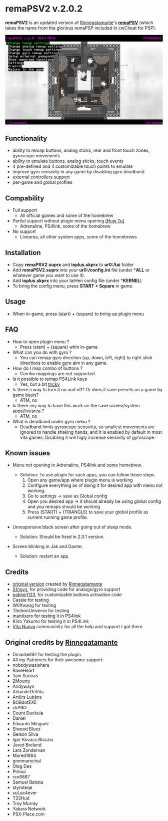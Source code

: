 # remaPSV2 v.2.0.2
**remaPSV2** is an updated version of [Rinnegatamante](https://github.com/Rinnegatamante)'s **[remaPSV](https://github.com/Rinnegatamante/remaPSV)** (which takes the name from the glorious remaPSP included in cwCheat for PSP). 

![Image](/include/screenshot.png)

## Functionality

- ability to remap buttons, analog sticks, rear and front touch zones, gyroscope movements
- ability to emulate buttons, analog sticks, touch events
- 4 pre-defined and 4 customizable touch points to emulate
- improve gyro sensivity in any game by disabling gyro deadband
- external controllers support
- per-game and global profiles

## Compability

- Full support
  - All official games and some of the homebrew
- Partial support without plugin menu opening [[How To]](https://github.com/MERLev/remaPSV2#known-issues)
  - Adrenaline, PS4link, some of the homebrew
- No support
  - Livearea, all other system apps, some of the homebrews

## Installation

- Copy **remaPSV2.suprx** and **ioplus.skprx** to **ur0:/tai** folder 
- Add **remaPSV2.suprx** into your **ur0:/config.ini** file (under ***ALL** or whatever game you want to use it).
- Add **ioplus.skprx** into your taiHen config file (under ***KERNEL**)
- To bring the config menu, press **START + Square** in game.

## Usage

- When in-game, press (start) + (square) to bring up plugin menu

## FAQ

- How to open plugin menu ?
  - Press (start) + (square) whin in-game
- What can you do with gyro ?
  - You can remap gyro direction (up, down, left, right) to right stick directions to enable gyro aim in any game.
- How do I map combo of buttons ?
  - Combo mappings are not supported
- Is it possible to remap PS4Link keys
  - Yes, but a bit [tricky](https://github.com/MERLev/remaPSV2#known-issues)
- Is there a way to turn it on and off? Or does it save presets on a game by game basis?
  - ATM, no
- Is there any way to have this work on the save screen/system apps/livearea ?
  - ATM, no
- What is deadband under gyro menu ?
  - Deadband limits gyroscope sensivity, so smallest movements are ignored to handle shaking hands, and it is enabled by default in most vita games. Disabling it will higly increase sensivity of gyroscope.


## Known issues

- Menu not opening in Adrenaline, PS4link and some homebrew. 
  - Solution: To use plugin for such apps, you can follow those steps
    1. Open any game/app where plugin menu is working
    2. Configure everything as of doing it for desired app with menu not working.
    3. Go to settings -> save as Global config
    4. Open you desired app -> it should already be using global config and you remaps should be working
    5. Press (START) + (TRIANGLE) to save your global profile as current running game profile.
  
- Unresponsive black screen after going out of sleep mode. 
  - Solution: Should be fixed in 2.0.1 version.

- Screen blinking in Jak and Daxter. 
  - Solution: restart an app.

## Credits

- [original version](https://github.com/Rinnegatamante/remaPSV) created by [Rinnegatamante](https://github.com/Rinnegatamante)
- [S1ngyy](https://github.com/S1ngyy), for providing code for analogs/gyro support
- [pablojrl123](https://github.com/pablojrl123), for customizable buttons activation code
- Cassie for testing
- W0lfwang for testing
- TheIronUniverse for testing
- mantixero for testing it in PS4link
- Kiiro Yakumo for testing it in PS4Link
- [Vita Nuova](https://t.co/3Efi3PGwK5?amp=1) communinity for all the help and support I got there

## Original credits by [Rinnegatamante](https://github.com//Rinnegatamante)

- Dmaskell92 for testing the plugin.
- All my Patroners for their awesome support:
- nobodywasishere
- RaveHeart
- Tain Sueiras
- 2Mourty
- Andyways
- ArkaniteOnVita
- Artūrs Lubāns
- BOBdotEXE
- ckPRO
- Count Duckula
- Daniel
- Eduardo Minguez
- Elwood Blues
- Gelson Silva
- Igor Kovacs Biscaia
- Jared Breland
- Lars Zondervan
- Mored1984
- gnmmarechal
- Oleg Des
- Pirloui
- rsn8887
- Samuel Batista
- styroteqe
- suLac4ever
- T33Hud
- Troy Murray
- Yakara Network
- PSX-Place.com
